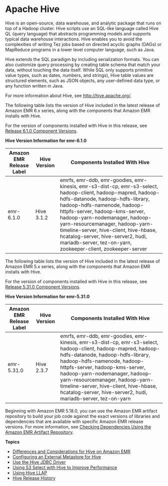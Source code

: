 # Apache Hive<a name="emr-hive"></a>

Hive is an open\-source, data warehouse, and analytic package that runs on top of a Hadoop cluster\. Hive scripts use an SQL\-like language called Hive QL \(query language\) that abstracts programming models and supports typical data warehouse interactions\. Hive enables you to avoid the complexities of writing Tez jobs based on directed acyclic graphs \(DAGs\) or MapReduce programs in a lower level computer language, such as Java\. 

Hive extends the SQL paradigm by including serialization formats\. You can also customize query processing by creating table schema that match your data, without touching the data itself\. While SQL only supports primitive value types, such as dates, numbers, and strings\), Hive table values are structured elements, such as JSON objects, any user\-defined data type, or any function written in Java\. 

For more information about Hive, see [http://hive\.apache\.org/](http://hive.apache.org/)\.

The following table lists the version of Hive included in the latest release of Amazon EMR 6\.x series, along with the components that Amazon EMR installs with Hive\.

For the version of components installed with Hive in this release, see [Release 6\.1\.0 Component Versions](emr-release-6x.md#emr-610-release)\.


**Hive Version Information for emr\-6\.1\.0**  

| Amazon EMR Release Label | Hive Version | Components Installed With Hive | 
| --- | --- | --- | 
| emr\-6\.1\.0 | Hive 3\.1\.2 | emrfs, emr\-ddb, emr\-goodies, emr\-kinesis, emr\-s3\-dist\-cp, emr\-s3\-select, hadoop\-client, hadoop\-mapred, hadoop\-hdfs\-datanode, hadoop\-hdfs\-library, hadoop\-hdfs\-namenode, hadoop\-httpfs\-server, hadoop\-kms\-server, hadoop\-yarn\-nodemanager, hadoop\-yarn\-resourcemanager, hadoop\-yarn\-timeline\-server, hive\-client, hive\-hbase, hcatalog\-server, hive\-server2, hudi, mariadb\-server, tez\-on\-yarn, zookeeper\-client, zookeeper\-server | 

The following table lists the version of Hive included in the latest release of Amazon EMR 5\.x series, along with the components that Amazon EMR installs with Hive\.

For the version of components installed with Hive in this release, see [Release 5\.31\.0 Component Versions](emr-release-5x.md#emr-5310-release)\.


**Hive Version Information for emr\-5\.31\.0**  

| Amazon EMR Release Label | Hive Version | Components Installed With Hive | 
| --- | --- | --- | 
| emr\-5\.31\.0 | Hive 2\.3\.7 | emrfs, emr\-ddb, emr\-goodies, emr\-kinesis, emr\-s3\-dist\-cp, emr\-s3\-select, hadoop\-client, hadoop\-mapred, hadoop\-hdfs\-datanode, hadoop\-hdfs\-library, hadoop\-hdfs\-namenode, hadoop\-httpfs\-server, hadoop\-kms\-server, hadoop\-yarn\-nodemanager, hadoop\-yarn\-resourcemanager, hadoop\-yarn\-timeline\-server, hive\-client, hive\-hbase, hcatalog\-server, hive\-server2, hudi, mariadb\-server, tez\-on\-yarn | 

Beginning with Amazon EMR 5\.18\.0, you can use the Amazon EMR artifact repository to build your job code against the exact versions of libraries and dependencies that are available with specific Amazon EMR release versions\. For more information, see [Checking Dependencies Using the Amazon EMR Artifact Repository](emr-artifact-repository.md)\.

**Topics**
+ [Differences and Considerations for Hive on Amazon EMR](emr-hive-differences.md)
+ [Configuring an External Metastore for Hive](emr-metastore-external-hive.md)
+ [Use the Hive JDBC Driver](HiveJDBCDriver.md)
+ [Using S3 Select with Hive to Improve Performance](emr-hive-s3select.md)
+ [Using Hive LLAP](emr-hive-llap.md)
+ [Hive Release History](Hive-release-history.md)